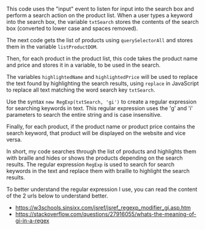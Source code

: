 This code uses the "input" event to listen for input into the search box and perform a search action on the product list. When a user types a keyword into the search box, the variable `txtSearch` stores the contents of the search box (converted to lower case and spaces removed).

The next code gets the list of products using `querySelectorAll` and stores them in the variable `listProductDOM`.

Then, for each product in the product list, this code takes the product name and price and stores it in a variable, to be used in the search.

The variables `highlightedName` and `highlightedPrice` will be used to replace the text found by highlighting the search results, using `replace` in JavaScript to replace all text matching the word search key `txtSearch`.

Use the syntax `new RegExp(txtSearch, 'gi')` to create a regular expression for searching keywords in text. This regular expression uses the 'g' and 'i' parameters to search the entire string and is case insensitive.

Finally, for each product, if the product name or product price contains the search keyword, that product will be displayed on the website and vice versa.

In short, my code searches through the list of products and highlights them with braille and hides or shows the products depending on the search results. The regular expression `RegExp` is used to search for search keywords in the text and replace them with braille to highlight the search results.

To better understand the regular expression I use, you can read the content of the 2 urls below to understand better.

- https://w3schools.sinsixx.com/jsref/jsref_regexp_modifier_gi.asp.htm
- https://stackoverflow.com/questions/27916055/whats-the-meaning-of-gi-in-a-regex
